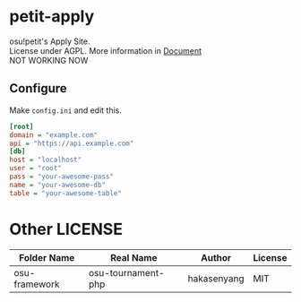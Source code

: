 # petit-apply
osu!petit's Apply Site.  
License under AGPL. More information in [Document](LICENSE)  
NOT WORKING NOW

## Configure
Make `config.ini` and edit this.
```ini
[root]
domain = "example.com"
api = "https://api.example.com"
[db]
host = "localhost"
user = "root"
pass = "your-awesome-pass"
name = "your-awesome-db"
table = "your-awesome-table"
```

# Other LICENSE
| Folder Name   | Real Name          | Author      | License |
|---------------|--------------------|-------------|---------|
| osu-framework | osu-tournament-php | hakasenyang | MIT     |